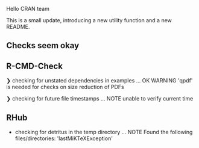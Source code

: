 Hello CRAN team

This is a small update, introducing a new utility function and a new README.

## Checks seem okay

## R-CMD-Check

❯ checking for unstated dependencies in examples ... OK
   WARNING
  'qpdf' is needed for checks on size reduction of PDFs

❯ checking for future file timestamps ... NOTE
  unable to verify current time

## RHub

* checking for detritus in the temp directory ... NOTE
Found the following files/directories:
  'lastMiKTeXException'
